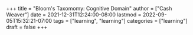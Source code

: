 +++
title = "Bloom's Taxomomy: Cognitive Domain"
author = ["Cash Weaver"]
date = 2021-12-31T12:24:00-08:00
lastmod = 2022-09-05T15:32:21-07:00
tags = ["learning", "learning"]
categories = ["learning"]
draft = false
+++
